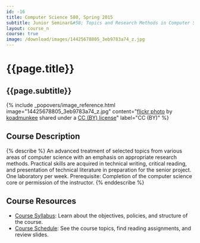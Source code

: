 ```yaml
---
id: -16
title: Computer Science 580, Spring 2015
subtitle: Junior Seminar&#58; Topics and Research Methods in Computer Science
layout: course_n
course: true
image: /download/images/14425678805_3eb9783a74_z.jpg
---
```


# {{page.title}}
## {{page.subtitle}}

<!-- Include header image -->
{% include _popovers/image_reference.html image="14425678805_3eb9783a74_z.jpg" content="<a title='the san mateo county fair' href='https://flickr.com/photos/koadmunkee/14425678805'>flickr photo</a> by <a href='https://flickr.com/people/koadmunkee'>koadmunkee</a> shared under a <a href='https://creativecommons.org/licenses/by/2.0/'>CC (BY) license</a>" label="CC (BY)" %}

## Course Description

{% describe %}
An advanced treatment of selected topics from various areas of computer science with an emphasis on appropriate research
methods. Practical skills are acquired in technical writing, critical reading, and presentation of technical literature
in preparation for the senior project. One laboratory per week. Prerequisite: Completion of the computer science core or
permission of the instructor.
{% enddescribe %}

## Course Resources

<ul class="fa-ul">

<li><i class="fa-li fa fa-arrow-right"></i><a href="{{site.baseurl}}teaching/cs580S2015/provide/syllabus/cs580S2015-syllabus.pdf"
class="major">Course Syllabus</a>: Learn about the objectives, policies, and structure of the course.

<li><i class="fa-li fa fa-arrow-right"></i><a href="{{site.baseurl}}teaching/cs580S2015/schedule/"
class="major">Course Schedule</a>: See the course topics, find reading assignments, and review slides.

</ul>
